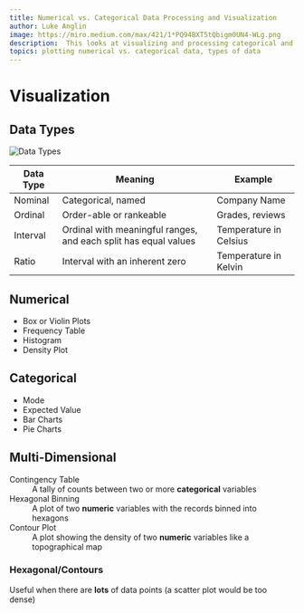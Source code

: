 ```yaml
---
title: Numerical vs. Categorical Data Processing and Visualization
author: Luke Anglin
image: https://miro.medium.com/max/421/1*PQ94BXT5tQbigm0UN4-WLg.png
description:  This looks at visualizing and processing categorical and numerical data types.  
topics: plotting numerical vs. categorical data, types of data
---
```


# Visualization

## Data Types

![Data Types](https://miro.medium.com/max/421/1*PQ94BXT5tQbigm0UN4-WLg.png)

<!-- Data Type Table -->
<table class = "table">
<thead>
  <tr>
    <th>Data Type</th>
    <th>Meaning</th>
    <th>Example</th>
  </tr>
</thead>
<tbody>
  <tr>
    <td>Nominal</td>
    <td>Categorical, named</td>
    <td>Company Name</td>
  </tr>
  <tr>
    <td>Ordinal</td>
    <td>Order-able or rankeable</td>
    <td>Grades, reviews</td>
  </tr>
  <tr>
    <td>Interval</td>
    <td>Ordinal with meaningful ranges, and each split has equal values</td>
    <td>Temperature in Celsius</td>
  </tr>
  <tr>
    <td>Ratio</td>
    <td>Interval with an inherent zero</td>
    <td>Temperature in Kelvin</td>
  </tr>
</tbody>
</table>

## Numerical

* Box or Violin Plots
* Frequency Table
* Histogram
* Density Plot

## Categorical

* Mode
* Expected Value
* Bar Charts
* Pie Charts

## Multi-Dimensional

<!-- Multi Dimensional dt list -->
<div id="multi-dimensional-methods">
   <dl>
      <dt>Contingency Table</dt>
      <dd>A tally of counts between two or more <b>categorical</b> variables
         <img src="https://mathbitsnotebook.com/Algebra1/StatisticsReg/2wayPrac1.JPG" alt="">
      </dd>
      <dt>Hexagonal Binning</dt>
      <dd>A plot of two <b>numeric</b> variables with the records binned into hexagons
         <img src="https://datavizproject.com/wp-content/uploads/2016/06/DVP_1_100-92.png" alt="">
      </dd>
      <dt>Contour Plot</dt>
      <dd>A plot showing the density of two <b>numeric</b> variables like a topographical map
         <img src="https://python-graph-gallery.com/wp-content/uploads/80_bivariate_kernel_density_plot3-300x300.png" alt="">
      </dd>
      <h3 id="Hexagonal/Contours">Hexagonal/Contours</h3>
      <p>Useful when there are <b>lots</b> of data points (a scatter plot would be too dense) </p>
   </dl>
   </dl>
</div>



<!-- Done -->
